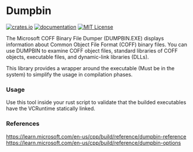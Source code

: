 # Dumpbin

[![crates.io](https://img.shields.io/crates/v/dumpbin.svg?style=for-the-badge&logo=rust)](https://crates.io/crates/dumpbin) [![documentation](https://img.shields.io/badge/read%20the-docs-9cf.svg?style=for-the-badge&logo=docs.rs)](https://docs.rs/dumpbin) [![MIT License](https://img.shields.io/crates/l/dumpbin?style=for-the-badge)](https://github.com/SecSamDev/dumpbin/blob/main/LICENSE)

The Microsoft COFF Binary File Dumper (DUMPBIN.EXE) displays information about Common Object File Format (COFF) binary files. You can use DUMPBIN to examine COFF object files, standard libraries of COFF objects, executable files, and dynamic-link libraries (DLLs).

This library provides a wrapper around the executable (Must be in the system) to simplify the usage in compilation phases.

### Usage

Use this tool inside your rust script to validate that the builded executables have the VCRuntime statically linked.

### References
https://learn.microsoft.com/en-us/cpp/build/reference/dumpbin-reference
https://learn.microsoft.com/en-us/cpp/build/reference/dumpbin-options